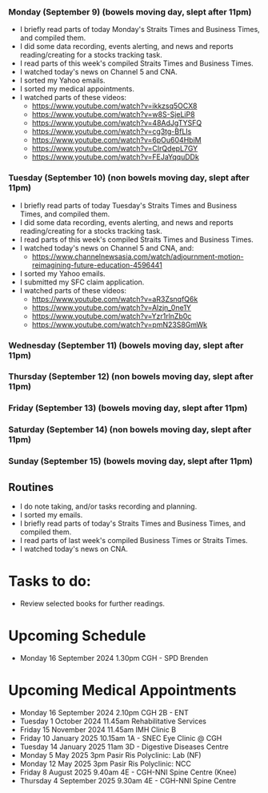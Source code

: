 ### Monday (September 9) (bowels moving day, slept after 11pm)
- I briefly read parts of today Monday's Straits Times and Business Times, and compiled them.
- I did some data recording, events alerting, and news and reports reading/creating for a stocks tracking task.
- I read parts of this week's compiled Straits Times and Business Times.
- I watched today's news on Channel 5 and CNA.
- I sorted my Yahoo emails.
- I sorted my medical appointments.
- I watched parts of these videos:
    - https://www.youtube.com/watch?v=ikkzsq5OCX8
    - https://www.youtube.com/watch?v=w8S-SjeLiP8
    - https://www.youtube.com/watch?v=48AdJgTYSFQ
    - https://www.youtube.com/watch?v=cg3tg-BfLIs
    - https://www.youtube.com/watch?v=6pOu604HbiM
    - https://www.youtube.com/watch?v=CIrQdepL7GY
    - https://www.youtube.com/watch?v=FEJaYqquDDk

### Tuesday (September 10) (non bowels moving day, slept after 11pm)
- I briefly read parts of today Tuesday's Straits Times and Business Times, and compiled them.
- I did some data recording, events alerting, and news and reports reading/creating for a stocks tracking task.
- I read parts of this week's compiled Straits Times and Business Times.
- I watched today's news on Channel 5 and CNA, and:
    - https://www.channelnewsasia.com/watch/adjournment-motion-reimagining-future-education-4596441
- I sorted my Yahoo emails.
- I submitted my SFC claim application.
- I watched parts of these videos:
    - https://www.youtube.com/watch?v=aR3ZsnqfQ6k
    - https://www.youtube.com/watch?v=Alzjn_0ne1Y
    - https://www.youtube.com/watch?v=Yzr1rlnZb0c
    - https://www.youtube.com/watch?v=pmN23S8GmWk

### Wednesday (September 11) (bowels moving day, slept after 11pm)


### Thursday (September 12) (non bowels moving day, slept after 11pm)


### Friday (September 13) (bowels moving day, slept after 11pm)


### Saturday (September 14) (non bowels moving day, slept after 11pm)


### Sunday (September 15) (bowels moving day, slept after 11pm)






## Routines
- I do note taking, and/or tasks recording and planning.
- I sorted my emails.
- I briefly read parts of today's Straits Times and Business Times, and compiled them.
- I read parts of last week's compiled Business Times or Straits Times.
- I watched today's news on CNA.

# Tasks to do:
- Review selected books for further readings.

# Upcoming Schedule
- Monday 16 September 2024 1.30pm CGH - SPD Brenden

# Upcoming Medical Appointments
- Monday 16 September 2024 2.10pm CGH 2B - ENT
- Tuesday 1 October 2024 11.45am Rehabilitative Services
- Friday 15 November 2024 11.45am IMH Clinic B
- Friday 10 January 2025 10.15am 1A - SNEC Eye Clinic @ CGH
- Tuesday 14 January 2025 11am 3D - Digestive Diseases Centre
- Monday 5 May 2025 3pm Pasir Ris Polyclinic: Lab (NF)
- Monday 12 May 2025 3pm Pasir Ris Polyclinic: NCC
- Friday 8 August 2025 9.40am 4E - CGH-NNI Spine Centre (Knee)
- Thursday 4 September 2025 9.30am 4E - CGH-NNI Spine Centre